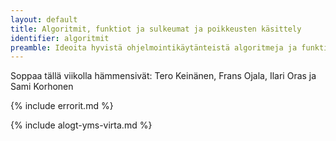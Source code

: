 ```yaml
---
layout: default
title: Algoritmit, funktiot ja sulkeumat ja poikkeusten käsittely
identifier: algoritmit
preamble: Ideoita hyvistä ohjelmointikäytänteistä algoritmeja ja funktioita kirjoitettaessa. Ajatuksia poikkeusten käsittelystä ja sulkeumien käytöstä.
---
```



Soppaa tällä viikolla hämmensivät: Tero Keinänen, Frans Ojala, Ilari Oras ja Sami Korhonen

{% include errorit.md %}

{% include alogt-yms-virta.md %}

